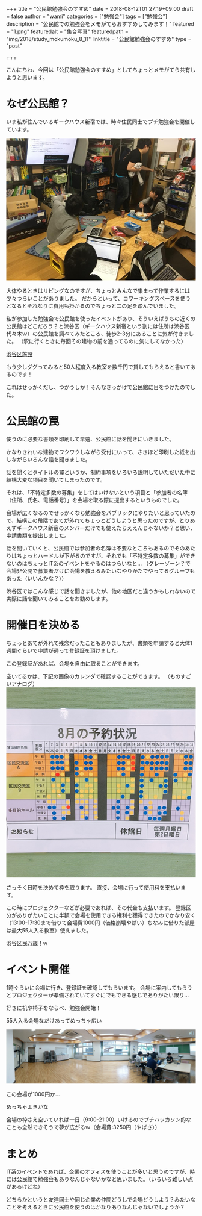 +++
title = "公民館勉強会のすすめ"
date = 2018-08-12T01:27:19+09:00
draft = false
author = "wami"
categories = ["勉強会"]
tags = ["勉強会"]
description = "公民館での勉強会をメモがてらおすすめしてみます！"
featured = "1.png"
featuredalt = "集合写真"
featuredpath = "img/2018/study_mokumoku_8_11"
linktitle = "公民館勉強会のすすめ"
type = "post"

+++

こんにちわ、今回は「公民館勉強会のすすめ」としてちょっとメモがてら共有しようと思います。

# なぜ公民館？

いま私が住んでいるギークハウス新宿では、時々住民同士でプチ勉強会を開催しています。

![](../../img/2018/study_mokumoku_8_11/3.jpg)

大体やるときはリビングなのですが、ちょっとみんなで集まって作業するには少々つらいことがありました。
だからといって、コワーキングスペースを使うとなるとそれなりに費用も掛かるのでちょっと二の足を踏んでいました。

私が参加した勉強会で公民館を使ったイベントがあり、そういえばうちの近くの公民館はどこだろう？と渋谷区（ギークハウス新宿という割には住所は渋谷区代々木ｗ）の公民館を調べてみたところ、徒歩2-3分にあることに気が付きました。
（駅に行くときに毎回その建物の前を通ってるのに気にしてなかった）

[渋谷区施設](https://www.city.shibuya.tokyo.jp/shisetsu/index.html)

もう少しググってみると50人程度入る教室を数千円で貸してもらえると書いてあるのです！

これはせっかくだし、つかうしか！そんなきっかけで公民館に目をつけたのでした。

# 公民館の罠

使うのに必要な書類を印刷して早速、公民館に話を聞きにいきました。

かなりきれいな建物でワクワクしながら受付にいって、さきほど印刷した紙を出しながらいろんな話を聞きました。

話を聞くとタイトルの罠というか、制約事項をいろいろ説明していただいた中に結構大変な項目を聞いてしまったのです。

それは、「不特定多数の募集」をしてはいけないという項目と「参加者の名簿（住所、氏名、電話番号）」を会場を取る際に提出するというものでした。

会場が広くなるのでせっかくなら勉強会をパブリックにやりたいと思っていたので、結構この段階であてが外れてちょっとどうしようと思ったのですが、とりあえずギークハウス新宿のメンバーだけでも使えたらええんじゃないか？と思い、申請書類を提出しました。

話を聞いていくと、公民館では参加者の名簿は不要なところもあるのでそのあたりはちょっとハードルが下がるのですが、それでも「不特定多数の募集」ができないのはちょっとIT系のイベントをやるのはつらいなと…
（グレーゾーン？で会場非公開で募集者だけに会場を教えるみたいなやりかたでやってるグループもあった（いいんかな？））

渋谷区ではこんな感じで話を聞きましたが、他の地区だと違うかもしれないので実際に話を聞いてみることをお勧めします。

# 開催日を決める

ちょっとあてが外れて残念だったこともありましたが、書類を申請すると大体1週間ぐらいで申請が通って登録証を頂けました。

この登録証があれば、会場を自由に取ることができます。

空いてるかは、下記の画像のカレンダで確認することができます。
（ものすごいアナログ）
![](../../img/2018/study_mokumoku_8_11/4.jpg)

さっそく日時を決めて枠を取ります。
直接、会場に行って使用料を支払います。

この時にプロジェクターなどが必要であれば、その代金も支払います。
登録区分がありがたいことに半額で会場を使用できる権利を獲得できたのでかなり安く（13:00-17:30まで借りて会場費1000円（価格崩壊やばい）ちなみに借りた部屋は最大55人入る教室）使えました。

渋谷区民万歳！w

# イベント開催

1時ぐらいに会場に行き、登録証を確認してもらいます。
会場に案内してもらうとプロジェクターが準備されていてすぐにでもできる感じでありがたい限り…

好きに机や椅子をならべ、勉強会開始！

55人入る会場なだけあってめっちゃ広い

![](../../img/2018/study_mokumoku_8_11/2.jpg)

この会場が1000円か…

めっちゃよきかな

会場の枠さえ空いていれば一日（9:00-21:00）いけるのでプチハッカソン的なことも全然できそうで夢が広がるｗ（会場費:3250円（やばさ））

# まとめ

IT系のイベントであれば、企業のオフィスを使うことが多いと思うのですが、時には公民館で勉強会もありなんじゃないかなと思いました。（いろいろ難しい点があるけどね）

どちらかというと友達同士や同じ企業の仲間どうしで会場どうしよう？みたいなことを考えるときに公民館を使うのはかなりありなんじゃないでしょうか？


